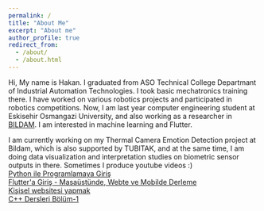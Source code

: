 ```yaml
---
permalink: /
title: "About Me"
excerpt: "About me"
author_profile: true
redirect_from: 
  - /about/
  - /about.html
---
```


Hi,
My name is Hakan. I graduated from ASO Technical College Departmant of Industrial Automation Technologies. I took basic mechatronics training there. I have worked on various robotics projects and participated in robotics competitions. Now, I am last year computer engineering student at Eskisehir Osmangazi University, and also working as a researcher in [BILDAM](http://bildam.ogu.edu.tr/). I am interested in machine learning and Flutter.

I am currently working on my Thermal Camera Emotion Detection project at Bildam, which is also supported by TUBITAK, and at the same time, I am doing data visualization and interpretation studies on biometric sensor outputs in there. Sometimes I produce youtube videos :)   
[Python ile Programlamaya Giriş](https://youtu.be/kMdaBAZYWU4)   
[Flutter'a Giriş - Masaüstünde, Webte ve Mobilde Derleme](https://youtu.be/ga97NDgiP20)   
[Kişisel websitesi yapmak](https://youtu.be/K3pzIp3LaGQ)   
[C++ Dersleri Bölüm-1](https://youtu.be/ShwbJGMdym4)   

